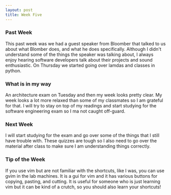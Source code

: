 ```yaml
---
layout: post
title: Week Five
---
```


### Past Week
This past week was we had a guest speaker from Bloomber that talked to us about what Blomber does, and what he does specifically. Although I didn't understand some of the things the speaker was talking about, I always enjoy hearing software developers talk about their projects and sound enthusiastic. On Thursday we started going over lamdas and classes in python. 

### What is in my way
An architecture exam on Tuesday and then my week looks pretty clear. My week looks a lot more relaxed than some of my classmates so I am grateful for that. I will try to stay on top of my readings and start studying for the software engineering exam so I ma not caught off-guard. 

### Next Week
I will start studying for the exam and go over some of the things that I still have trouble with. These quizzes are tough so I also need to go over the material after class to make sure I am understanding things correctly. 

### Tip of the Week
If you use vim but are not familiar with the shortcuts, like I was, you can use gvim in the lab machines. It is a gui for vim and it has various buttons for copying, pasting, and cutting. It is useful for someone who is just learning vim but it can be kind of a crutch, so you should also learn your shortcuts!
